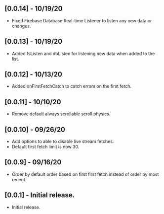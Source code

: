 ## [0.0.14] - 10/19/20

* Fixed Firebase Database Real-time
Listener to listen any new data or changes.

## [0.0.13] - 10/19/20

* Added fsListen and dbListen for
listening new data when added to the list.

## [0.0.12] - 10/13/20

* Added onFirstFetchCatch to catch errors
on the first fetch.

## [0.0.11] - 10/10/20

* Remove default always 
scrollable scroll physics.

## [0.0.10] - 09/26/20

* Add options to able
to disable live stream fetches.
* Default first fetch limit is now 30.

## [0.0.9] - 09/16/20

* Order by default order based
on first first fetch instead of
order by most recent.

## [0.0.1] - Initial release.

* Initial release.
